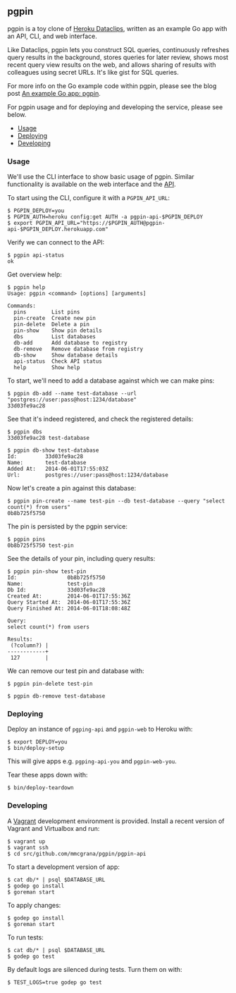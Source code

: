 ## pgpin

pgpin is a toy clone of [Heroku Dataclips](https://dataclips.heroku.com),
written as an example Go app with an API, CLI, and web interface.

Like Dataclips, pgpin lets you construct SQL queries, continuously
refreshes query results in the background, stores queries for later
review, shows most recent query view results on the web, and allows
sharing of results with colleagues using secret URLs. It's like gist
for SQL queries.

For more info on the Go example code within pgpin, please see the
blog post [An example Go app: pgpin](https://mmcgrana.github.io/posts/2014-06-example-go-app-pgpin.html).

For pgpin usage and for deploying and developing the service, please
see below.

* [Usage](#usage)
* [Deploying](#deploying)
* [Developing](#developing)

### Usage

We'll use the CLI interface to show basic usage of pgpin. Similar
functionality is available on the web interface and the [API](api-docs).

To start using the CLI, configure it with a `PGPIN_API_URL`:

```console
$ PGPIN_DEPLOY=you
$ PGPIN_AUTH=heroku config:get AUTH -a pgpin-api-$PGPIN_DEPLOY
$ export PGPIN_API_URL="https://$PGPIN_AUTH@pgpin-api-$PGPIN_DEPLOY.herokuapp.com"
```

Verify we can connect to the API:

```console
$ pgpin api-status
ok
```

Get overview help:

```console
$ pgpin help
Usage: pgpin <command> [options] [arguments]

Commands:
  pins        List pins
  pin-create  Create new pin
  pin-delete  Delete a pin
  pin-show    Show pin details
  dbs         List databases
  db-add      Add database to registry
  db-remove   Remove database from registry
  db-show     Show database details
  api-status  Check API status
  help        Show help
```

To start, we'll need to add a database against which we can make
pins:

```console
$ pgpin db-add --name test-database --url "postgres://user:pass@host:1234/database"
33d03fe9ac28
```

See that it's indeed registered, and check the registered details:

```console
$ pgpin dbs
33d03fe9ac28 test-database

$ pgpin db-show test-database
Id:         33d03fe9ac28
Name:       test-database
Added At:   2014-06-01T17:55:03Z
Url:        postgres://user:pass@host:1234/database
```

Now let's create a pin against this database:

```console
$ pgpin pin-create --name test-pin --db test-database --query "select count(*) from users"
0b8b725f5750
```

The pin is persisted by the pgpin service:

```console
$ pgpin pins
0b8b725f5750 test-pin
```

See the details of your pin, including query results:

```console
$ pgpin pin-show test-pin
Id:                0b8b725f5750
Name:              test-pin
Db Id:             33d03fe9ac28
Created At:        2014-06-01T17:55:36Z
Query Started At:  2014-06-01T17:55:36Z
Query Finished At: 2014-06-01T18:08:48Z

Query:
select count(*) from users

Results:
 (?column?) |
------------+
 127        |
```

We can remove our test pin and database with:

```console
$ pgpin pin-delete test-pin

$ pgpin db-remove test-database
```

### Deploying

Deploy an instance of `pgping-api` and `pgpin-web` to Heroku with:

```console
$ export DEPLOY=you
$ bin/deploy-setup
```

This will give apps e.g. `pgping-api-you` and `pgpin-web-you`.

Tear these apps down with:

```console
$ bin/deploy-teardown
```

### Developing

A [Vagrant](http://www.vagrantup.com/) development environment is
provided. Install a recent version of Vagrant and Virtualbox and
run:

```console
$ vagrant up
$ vagrant ssh
$ cd src/github.com/mmcgrana/pgpin/pgpin-api
```

To start a development version of app:

```console
$ cat db/* | psql $DATABASE_URL
$ godep go install
$ goreman start
```

To apply changes:

```console
$ godep go install
$ goreman start
```

To run tests:

```console
$ cat db/* | psql $DATABASE_URL
$ godep go test
```

By default logs are silenced during tests. Turn them on
with:

```console
$ TEST_LOGS=true godep go test
```
